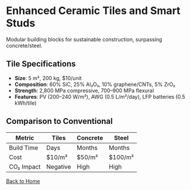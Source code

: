 # Enhanced Ceramic Tiles and Smart Studs
Modular building blocks for sustainable construction, surpassing concrete/steel.

## Tile Specifications
- **Size**: 5 m², 200 kg, $10/unit
- **Composition**: 60% SiC, 25% Al₂O₃, 10% graphene/CNTs, 5% ZrO₂
- **Strength**: 2,800 MPa compressive, 700–900 MPa flexural
- **Features**: PV (200–240 W/m²), AWG (0.5 L/m²/day), LFP batteries (0.5 kWh/tile)

## Comparison to Conventional
| Metric | Tiles | Concrete | Steel |
|--------|-------|----------|-------|
| Build Time | Days | Months | Months |
| Cost | $10/m² | $50/m² | $100/m² |
| CO₂ Impact | Negative | High | High |

[Back to Home](index.md)
